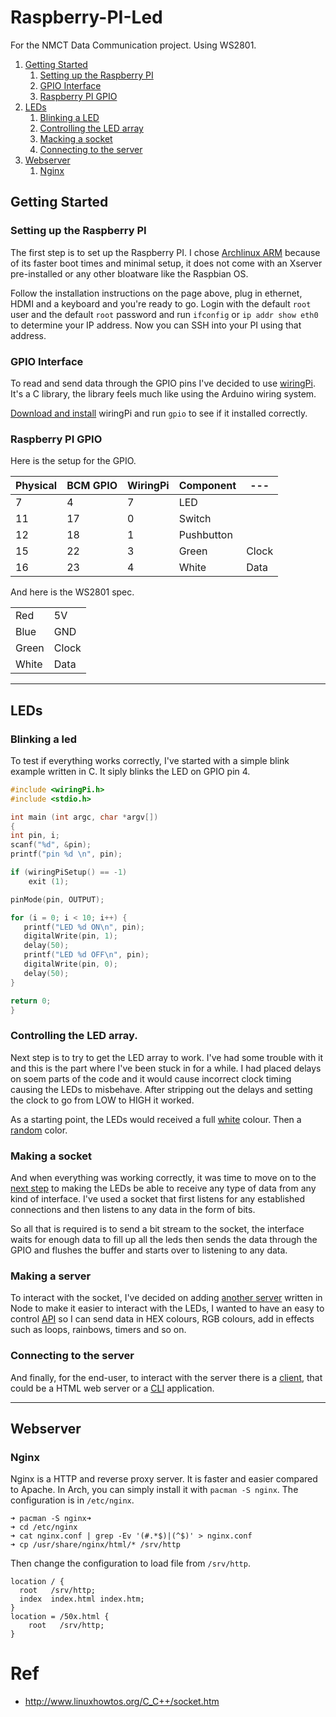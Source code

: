 # Raspberry-PI-Led

For the NMCT Data Communication project. Using WS2801.

1. [Getting Started](#getting-started)
    1. [Setting up the Raspberry PI](#setting-up-the-raspberry-pi)
    2. [GPIO Interface](#gpio-interface)
    3. [Raspberry PI GPIO](#raspberry-pi-gpio)
2. [LEDs](#leds)
    1. [Blinking a LED](#blinking-a-led)
    2. [Controlling the LED array](#controlling-the-led-array)
    3. [Macking a socket](#making-a-socket)
    4. [Connecting to the server](#connecting-to-the-server)
5. [Webserver](#webserver)
    1. [Nginx](#nginx)

## Getting Started
### Setting up the Raspberry PI

The first step is to set up the Raspberry PI.
I chose [Archlinux ARM](http://archlinuxarm.org/platforms/armv6/raspberry-pi) because of its faster boot times
and minimal setup, it does not come with an Xserver pre-installed or any other bloatware like the Raspbian OS.

Follow the installation instructions on the page above, plug in ethernet, HDMI and a keyboard and you're ready to go.
Login with the default `root` user and the default `root` password and run `ifconfig` or `ip addr show eth0` to determine your IP address. Now you can SSH into your PI using that address.


### GPIO Interface

To read and send data through the GPIO pins I've decided to use [wiringPi](http://wiringpi.com/). It's a C library, the library feels much like using the Arduino wiring system.

[Download and install](http://wiringpi.com/download-and-install/) wiringPi and run `gpio` to see if it installed correctly.


### Raspberry PI GPIO

Here is the setup for the GPIO.

Physical  | BCM GPIO | WiringPi | Component | ---
--------- | -------- | -------- | --------- | ---
7         | 4        | 7        | LED       |
11        | 17       | 0        | Switch    |
12        | 18       | 1        | Pushbutton|
15        | 22       | 3        | Green     | Clock |
16        | 23       | 4        | White     | Data  |

And here is the WS2801 spec.

|||
--- | ---
Red   | 5V    
Blue  | GND   
Green | Clock 
White | Data

---

## LEDs

### Blinking a led

To test if everything works correctly, I've started with a simple blink example written in C.
It siply blinks the LED on GPIO pin 4.

```c
#include <wiringPi.h>
#include <stdio.h>

int main (int argc, char *argv[])
{
int pin, i;
scanf("%d", &pin);
printf("pin %d \n", pin);

if (wiringPiSetup() == -1)
    exit (1);

pinMode(pin, OUTPUT);

for (i = 0; i < 10; i++) {
   printf("LED %d ON\n", pin);
   digitalWrite(pin, 1);
   delay(50);
   printf("LED %d OFF\n", pin);
   digitalWrite(pin, 0);
   delay(50);
}

return 0;
}
```

### Controlling the LED array.

Next step is to try to get the LED array to work. I've had some trouble with it and this is the part where I've been stuck in for a while. I had placed delays on soem parts of the code and it would cause incorrect clock timing causing the LEDs to misbehave. After stripping out the delays and setting the clock to go from LOW to HIGH it worked.

As a starting point, the LEDs would received a full [white](https://github.com/Illyism/Raspberry-PI-Led/blob/master/src/white.c) colour. Then a [random](https://github.com/Illyism/Raspberry-PI-Led/blob/master/src/random.c) color.


### Making a socket

And when everything was working correctly, it was time to move on to the [next step](https://github.com/Illyism/Raspberry-PI-Led/blob/master/src/led.c) to making the LEDs be able to receive any type of data from any kind of interface. I've used a socket that first listens for any established connections and then listens to any data in the form of bits.

So all that is required is to send a bit stream to the socket, the interface waits for enough data to fill up all the leds then sends the data through the GPIO and flushes the buffer and starts over to listening to any data.


### Making a server

To interact with the socket, I've decided on adding [another server](https://github.com/Illyism/Raspberry-PI-Led/blob/master/server/socket.js) written in Node to make it easier to interact with the LEDs, I wanted to have an easy to control [API](https://github.com/Illyism/Raspberry-PI-Led/blob/master/server/server.js) so I can send data in HEX colours, RGB colours, add in effects such as loops, rainbows, timers and so on.



### Connecting to the server

And finally, for the end-user, to interact with the server there is a [client](https://github.com/Illyism/Raspberry-PI-Led/tree/master/client), that could be a HTML web server or a [CLI](https://github.com/Illyism/Raspberry-PI-Led/blob/master/client/client.js) application.


---

## Webserver

### Nginx

Nginx is a HTTP and reverse proxy server. It is faster and easier compared to Apache.
In Arch, you can simply install it with `pacman -S nginx`. The configuration is in `/etc/nginx`.

```bash➜
➜ pacman -S nginx➜
➜ cd /etc/nginx
➜ cat nginx.conf | grep -Ev '(#.*$)|(^$)' > nginx.conf
➜ cp /usr/share/nginx/html/* /srv/http
```

Then change the configuration to load file from `/srv/http`.

```
location / {
  root   /srv/http;
  index  index.html index.htm;
}
location = /50x.html {
    root   /srv/http;
}
```



# Ref

* http://www.linuxhowtos.org/C_C++/socket.htm
